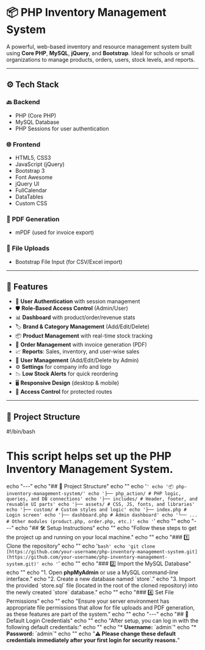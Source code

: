 # 📦 PHP Inventory Management System

A powerful, web-based inventory and resource management system built using **Core PHP**, **MySQL**, **jQuery**, and **Bootstrap**. Ideal for schools or small organizations to manage products, orders, users, stock levels, and reports.

---

## ⚙️ Tech Stack

### 🔙 Backend
- PHP (Core PHP)
- MySQL Database
- PHP Sessions for user authentication

### 🌐 Frontend
- HTML5, CSS3
- JavaScript (jQuery)
- Bootstrap 3
- Font Awesome
- jQuery UI
- FullCalendar
- DataTables
- Custom CSS

### 📄 PDF Generation
- mPDF (used for invoice export)

### 📁 File Uploads
- Bootstrap File Input (for CSV/Excel import)

---

## 🚀 Features

- 🔐 **User Authentication** with session management
- 🛡️ **Role-Based Access Control** (Admin/User)
- 📊 **Dashboard** with product/order/revenue stats
- 🏷️ **Brand & Category Management** (Add/Edit/Delete)
- 📦 **Product Management** with real-time stock tracking
- 🛒 **Order Management** with invoice generation (PDF)
- 📈 **Reports**: Sales, inventory, and user-wise sales
- 👥 **User Management** (Add/Edit/Delete by Admin)
- ⚙️ **Settings** for company info and logo
- 📉 **Low Stock Alerts** for quick reordering
- 🖥️ **Responsive Design** (desktop & mobile)
- 🔐 **Access Control** for protected routes

---

## 📁 Project Structure

#!/bin/bash

# This script helps set up the PHP Inventory Management System.

echo "---"
echo "## 📁 Project Structure"
echo ""
echo '```'
echo '📦 php-inventory-management-system/'
echo '├── php_action/ # PHP logic, queries, and DB connections'
echo '├── includes/ # Header, footer, and reusable UI parts'
echo '├── assets/ # CSS, JS, fonts, and libraries'
echo '├── custom/ # Custom styles and logic'
echo '├── index.php # Login screen'
echo '├── dashboard.php # Admin dashboard'
echo '└── ... # Other modules (product.php, order.php, etc.)'
echo '```'
echo ""
echo "---"
echo "## 🛠️ Setup Instructions"
echo ""
echo "Follow these steps to get the project up and running on your local machine."
echo ""
echo "### 1️⃣ Clone the repository"
echo ""
echo '```bash'
echo 'git clone [https://github.com/your-username/php-inventory-management-system.git](https://github.com/your-username/php-inventory-management-system.git)'
echo '```'
echo ""
echo "### 2️⃣ Import the MySQL Database"
echo ""
echo "1. Open **phpMyAdmin** or use a MySQL command-line interface."
echo "2. Create a new database named \`store\`."
echo "3. Import the provided \`store.sql\` file (located in the root of the cloned repository) into the newly created \`store\` database."
echo ""
echo "### 4️⃣ Set File Permissions"
echo ""
echo "Ensure your server environment has appropriate file permissions that allow for file uploads and PDF generation, as these features are part of the system."
echo ""
echo "---"
echo "## 🔑 Default Login Credentials"
echo ""
echo "After setup, you can log in with the following default credentials:"
echo ""
echo "* **Username:** \`admin\`"
echo "* **Password:** \`admin\`"
echo ""
echo "**⚠️ Please change these default credentials immediately after your first login for security reasons.**"
